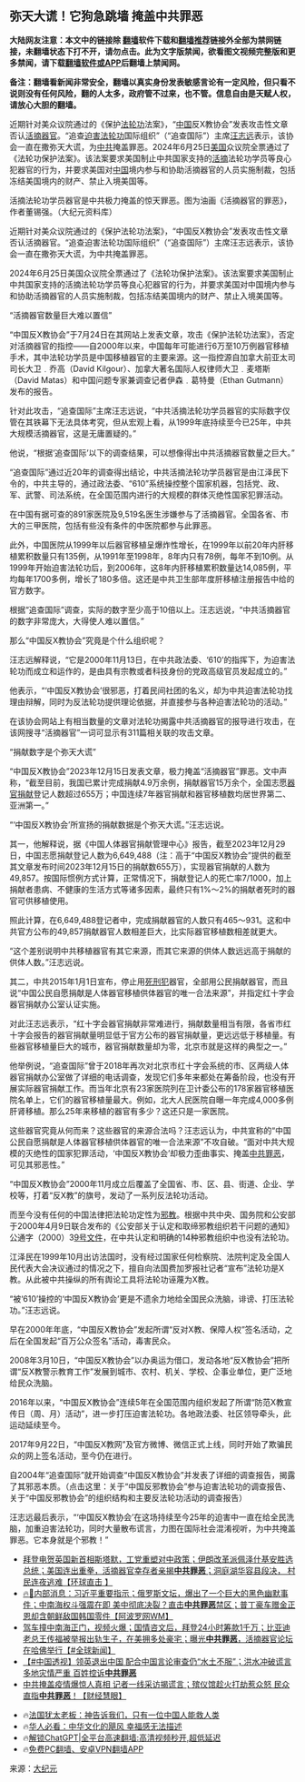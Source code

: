  <!-- 面包屑导航 --> <h2>弥天大谎！它狗急跳墙 掩盖中共罪恶</h2> <p class="notice"><b>大陆网友注意：本文中的链接除 <a href="https://github.com/bannedbook/fanqiang" >翻墙</a>软件下载和<a href="https://github.com/killgcd/justmysocks/blob/master/README.md">翻墙推荐</a>链接外全部为禁网链接，未翻墙状态下打不开，请勿点击。此为文字版禁闻，欲看图文视频完整版和更多禁闻，请下载<a href="https://github.com/bannedbook/fanqiang">翻墙软件或APP</a>后翻墙上禁闻网。</p><p>备注：翻墙看新闻非常安全，翻墙以真实身份发表敏感言论有一定风险，但只看不说则没有任何风险，翻的人太多，政府管不过来，也不管。信息自由是天赋人权，请放心大胆的翻墙。</b></p>  <div class="entry"> <p id="summary">近期针对美众议院通过的《保护<a href="https://www.bannedbook.org/bnews/tag/%e6%b3%95%e8%bd%ae%e5%8a%9f/" class="st_tag internal_tag" rel="tag" title="标签 法轮功 下的日志">法轮功</a>法案》，“<span class='wp_keywordlink_affiliate'><a href="https://www.bannedbook.org/" title="中国" target="_blank">中国</a></span>反X教协会”发表攻击性文章否认<a href="https://www.bannedbook.org/bnews/tag/%e6%b4%bb%e6%91%98%e5%99%a8%e5%ae%98/" class="st_tag internal_tag" rel="tag" title="标签 活摘器官 下的日志">活摘器官</a>。“追查<span class='wp_keywordlink'><a href="https://www.bannedbook.org/forum11/topic278.html" title="评江泽民与中共相互利用迫害法轮功" target="_blank">迫害法轮功</a></span>国际组织”（“追查国际”）主席<a href="https://www.bannedbook.org/bnews/tag/%E6%B1%AA%E5%BF%97%E8%BF%9C/" class="st_tag internal_tag" rel="tag" title="标签 汪志远 下的日志">汪志远</a>表示，该协会一直在撒弥天大谎，为<a href="https://www.bannedbook.org/bnews/tag/%e4%b8%ad%e5%85%b1/" class="st_tag internal_tag" rel="tag" title="标签 中共 下的日志">中共</a>掩盖罪恶。2024年6月25日<a href="https://www.bannedbook.org/bnews/tag/%e7%be%8e%e5%9b%bd/" class="st_tag internal_tag" rel="tag" title="标签 美国 下的日志">美国</a>众议院全票通过了《法轮功保护法案》。该法案要求美国制止中共国家支持的<a href="https://www.bannedbook.org/bnews/tag/%e6%b4%bb%e6%91%98/" class="st_tag internal_tag" rel="tag" title="标签 活摘 下的日志">活摘</a>法轮功学员等良心犯器官的行为，并要求美国对<a href="https://www.bannedbook.org/bnews/tag/%E4%B8%AD%E5%9B%BD/" class="st_tag internal_tag" rel="tag" title="标签 中国 下的日志">中国</a>境内参与和协助活摘器官的人员实施制裁，包括冻结美国境内的财产、禁止入境美国等。</p> <p id="conimg">活摘法轮功学员器官是中共极力掩盖的惊天罪恶。图为油画《活摘器官的罪恶》，作者董锡强。（大纪元资料库）</p> <p>近期针对美众议院通过的《保护法轮功法案》，“中国反X教协会”发表攻击性文章否认活摘器官。“追查迫害法轮功国际组织”（“追查国际”）主席汪志远表示，该协会一直在撒弥天大谎，为中共掩盖罪恶。</p> <p>2024年6月25日美国众议院全票通过了《法轮功保护法案》。该法案要求美国制止中共国家支持的活摘法轮功学员等良心犯器官的行为，并要求美国对中国境内参与和协助活摘器官的人员实施制裁，包括冻结美国境内的财产、禁止入境美国等。</p> <p>“活摘器官数量巨大难以置信”</p> <p>“中国反X教协会”于7月24日在其网站上发表文章，攻击《保护法轮功法案》，否定对活摘器官的指控——自2000年以来，中国每年可能进行6万至10万例器官移植手术，其中法轮功学员是中国移植器官的主要来源。这一指控源自加拿大前亚太司司长大卫﹒乔高（David Kilgour）、加拿大著名国际人权律师大卫﹒麦塔斯（David Matas）和中国问题专家兼调查记者伊森﹒葛特曼（Ethan Gutmann）发布的报告。</p> <p>针对此攻击，“追查国际”主席汪志远说，“中共活摘法轮功学员器官的实际数字仅管在其铁幕下无法具体考究，但从宏观上看，从1999年底持续至今已25年，中共大规模活摘器官，这是无庸置疑的。”</p> <p>他说，“根据‘追查国际’以下的调查结果，可以想像得出中共活摘器官数量之巨大。”</p> <p>“追查国际”通过近20年的调查得出结论，中共活摘法轮功学员器官是由江泽民下令的，中共主导的，通过政法委、“610”系统操控整个国家机器，包括党、政、军、武警、司法系统，在全国范围内进行的大规模的群体灭绝性国家犯罪活动。</p>  <p>在中国有据可查的891家医院及9,519名医生涉嫌参与了活摘器官。全国各省、市大的三甲医院，包括有些没有条件的中医院都参与此罪恶。</p> <p>此外，中国医院从1999年以后器官移植呈爆炸性增长，在1999年以前20年内肝移植累积数量只有135例，从1991年至1998年，8年内只有78例，每年不到10例。从1999年开始迫害法轮功后，到2006年，这8年内肝移植累积数量达14,085例，平均每年1700多例，增长了180多倍。这还是中共卫生部年度肝移植注册报告中给的官方数字。</p> <p>根据“追查国际”调查，实际的数字至少高于10倍以上。汪志远说，“中共活摘器官的数字非常庞大，大得使人难以置信。”</p> <p>那么“中国反X教协会”究竟是个什么组织呢？</p> <p>汪志远解释说，“它是2000年11月13日，在中共政法委、‘610’的指挥下，为迫害法轮功而成立和运作的，是由具有宗教或者科技身份的党政高级官员发起成立的。”</p> <p>他表示，“‘中国反X教协会’很邪恶，打着民间社团的名义，却为中共迫害法轮功找理由辩解，同时为反法轮功提供理论依据，并直接参与各种迫害法轮功的活动。”</p> <p>在该协会网站上有相当数量的文章对法轮功揭露中共活摘器官的报导进行攻击，在该网搜寻“活摘器官”一词可显示有311篇相关联的攻击文章。</p> <p>“捐献数字是个弥天大谎”</p> <p>“中国反X教协会”2023年12月15日发表文章，极力掩盖“活摘器官”罪恶。文中声称，“截至目前，我国已累计完成捐献4.9万余例，捐献器官15万余个，全国志愿<a href="https://www.bannedbook.org/bnews/tag/%E5%99%A8%E5%AE%98%E6%8D%90%E7%8C%AE/" class="st_tag internal_tag" rel="tag" title="标签 器官捐献 下的日志">器官捐献</a>登记人数超过655万；中国连续7年器官捐献和器官移植数均居世界第二、亚洲第一。”</p>  <p>“‘中国反X教协会’所宣扬的捐献数据是个弥天大谎。”汪志远说。</p> <p>其一，他解释说，据《中国人体器官捐献管理中心》报告，截至2023年12月29日，中国志愿捐献登记人数为6,649,488（注：高于“中国反X教协会”提供的截至其文章发布时间2023年12月15日的捐献数655万），实现器官捐献的人数为49,857。按国际惯例方式计算，正常情况下，捐献登记人的死亡率7/1000，加上捐献者患病、不健康的生活方式等诸多因素，最终只有1%～2%的捐献者死时的器官可供移植使用。</p> <p>照此计算，在6,649,488登记者中，完成捐献器官的人数只有465～931。这和中共官方公布的49,857捐献器官人数相差巨大，比实际器官移植数相差就更大。</p> <p>“这个差别说明中共移植器官有其它来源，而其它来源的供体人数远远高于捐献的供体人数。”汪志远说。</p> <p>其二，中共2015年1月1日宣布，停止用<span class='wp_keywordlink'><a href="https://www.bannedbook.org/forum2/topic106.html" title="活摘器官：死刑犯撑不起中国器官移植市场上的蘑菇云" target="_blank">死刑犯</a></span>器官，全部用公民捐献器官，而且说“中国公民自愿捐献是人体器官移植供体器官的唯一合法来源”，并指定红十字会器官捐献办公室认证实施。</p> <p>对此汪志远表示，“红十字会器官捐献非常难进行，捐献数量相当有限，各省市红十字会报告的器官捐献量明显低于官方公布的器官捐献量，更远远低于移植量。有些器官移植量巨大的城市，器官捐献数量却为零，北京市就是这样的典型之一。”</p> <p>他举例说，“追查国际”曾于2018年再次对北京市红十字会系统的市、区两级人体器官捐献办公室做了详细的电话调查，发现它们多年来都处在筹备阶段，也没有开展实际器官捐献工作。而当年北京有23家医院列在卫计委公布的178家器官移植医院名单上，它们的器官移植量最大。例如，北大人民医院自曝一年完成4,000多例肝肾移植。那么25年来移植的器官有多少？这还只是一家医院。</p> <p>这些器官究竟从何而来？这些器官的来源合法吗？汪志远认为，中共宣称的“中国公民自愿捐献是人体器官移植供体器官的唯一合法来源”不攻自破。“面对中共大规模的灭绝性的国家犯罪活动，‘中国反X教协会’却极力歪曲事实、掩盖<a href="https://www.bannedbook.org/bnews/tag/%E4%B8%AD%E5%85%B1%E7%BD%AA%E6%81%B6/" class="st_tag internal_tag" rel="tag" title="标签 中共罪恶 下的日志">中共罪恶</a>，可见其邪恶性。”</p> <p>“中国反X教协会”2000年11月成立后覆盖了全国省、市、区、县、街道、企业、学校等，打着“反X教”的旗号，发动了一系列反法轮功活动。</p>  <p>而至今没有任何的中国法律把法轮功定性为<span class='wp_keywordlink'><a href="https://www.bannedbook.org/forum11/topic281.html" title="禁片：评中国共产党的邪教本质" target="_blank">邪教</a></span>。根据中共中央、国务院和公安部于2000年4月9日联合发布的《公安部关于认定和取缔邪教组织若干问题的通知》公通字（2000）3<span class='wp_keywordlink'><a href="https://www.bannedbook.org/forum34/topic3971.html" title="9号文件" target="_blank">9号文件</a></span>，在中共认定和明确的14种邪教组织中也没有法轮功。</p> <p>江泽民在1999年10月出访法国时，没有经过国家任何检察院、法院判定及全国人民代表大会决议通过的情况之下，擅自向法国费加罗报社记者“宣布”法轮功是X教。从此被中共操纵的所有舆论工具将法轮功诬蔑为X教。</p> <p>“被‘610’操控的‘中国反X教协会’更是不遗余力地给全国民众洗脑，诽谤、打压法轮功。”汪志远说。</p> <p>早在2000年年底，“中国反X教协会”发起所谓“反对X教、保障人权”签名活动，之后在全国发起“百万公众签名”活动，毒害民众。</p> <p>2008年3月10日，“中国反X教协会”以办奥运为借口，发动各地“反X教协会”把所谓“反X教警示教育工作”发展到城市、农村、机关、学校、企事业单位，更广泛地给民众洗脑。</p> <p>2016年以来，“中国反X教协会”连续5年在全国范围内组织发起了所谓“防范X教宣传日（周、月）活动”，进一步打压迫害法轮功。各地政法委、社区领导牵头，此运动延续至今。</p> <p>2017年9月22日，“中国反X教网”及官方微博、微信正式上线，同时开始了欺骗民众的网上签名活动，至今仍在进行。</p> <p>自2004年“追查国际”就开始调查“中国反X教协会”并发表了详细的调查报告，揭露了其邪恶本质。（点击这里：关于“中国反邪教协会”参与迫害法轮功的调查报告、关于“中国反邪教协会”的组织结构和主要反法轮功活动的调查报告）</p> <p>汪志远最后表示，“‘中国反X教协会’在这场持续至今25年的迫害中一直在给全民洗脑，加重迫害法轮功，同时大量散布谎言，力图在国际社会混淆视听，为中共掩盖罪恶。它本身就是个邪教！”</p>  <!--<div id="taboola-mid-1"></div>--><ul class='op-related-articles' title='相关阅读'> <li><a href='https://www.bannedbook.org/bnews/bannedvideo/20240707/2059058.html' target='_blank'>拜登电贺英国新首相斯塔默，工党重塑对中政策；伊朗改革派佩泽什基安胜选总统；美国连出重拳，活摘器官幸存者亲揭<b>中共罪恶</b>；洞庭湖华容县段决， 村民连夜逃难【环球直击 】</a></li> <li><a href='https://www.bannedbook.org/bnews/bannedvideo/20240701/2056995.html' target='_blank'>🔥🚨内部消息：习近平重要指示；俄罗斯文坛，爆出了一个巨大的黑色幽默事件；中南海权斗强震在即 美中彻底决裂？直击<b>中共罪恶</b>禁区；普丁豪车赠金正恩却含朝鲜敌国韩国零件【阿波罗网WM】</a></li> <li><a href='https://www.bannedbook.org/bnews/bannedvideo/20240311/2011437.html' target='_blank'>驾车撞中南海正门，视频火爆；国情咨文后，拜登24小时筹款1千万；比亚迪老总王传福被举报出轨生子，在美拥多处豪宅；曝光<b>中共罪恶</b>，活摘器官论坛在哈佛举行【#全球新闻】</a></li> <li><a href='https://www.bannedbook.org/bnews/sohnews/20230810/1918402.html' target='_blank'>【#中国透视】领英退出中国 配合中国言论审查仍“水土不服”；洪水冲破谎言 多地灾情严重 百姓控诉<b>中共罪恶</b></a></li> <li><a href='https://www.bannedbook.org/bnews/bannedvideo/20230117/1837181.html' target='_blank'>中共掩盖疫情爆惊人真相 记者一线采访揭谎言；殡仪馆趁火打劫惹众怒 民众直指<b>中共罪恶</b>！【财经慧眼】</a></li> </ul> <ul class="texttj"> <li>🔥<a href="https://www.bannedbook.org/bnews/ssgc/20230219/1850782.html" target="_blank">法国犹太老板：神告诉我们，只有一位中国人能救人类</a></li> <li>🔥<a href="https://www.bannedbook.org/bnews/comments/20220220/1694796.html" target="_blank">华人必看：中华文化的飓风 幸福感无法描述</a></li> <li>🔥<a href="https://github.com/bannedbook/fanqiang/wiki/V2ray%E6%9C%BA%E5%9C%BA" target="_blank">解锁ChatGPT|全平台高速翻墙:高清视频秒开,超低延迟</a></li> <li>🔥<a href="https://github.com/bannedbook/fanqiang/wiki/%E7%A6%81%E9%97%BB%E7%BD%91%E5%AE%89%E5%8D%93%E7%BF%BB%E5%A2%99%E6%96%B0%E9%97%BBAPP" target="_blank">免费PC翻墙、安卓VPN翻墙APP</a></li> </ul><p class="src-info">来源：<span class='wp_keywordlink_affiliate'><a href="http://www.epochtimes.com/" title="大纪元" target="_blank">大纪元</a></span> </p><a name='sharetosocial'></a> <div style="margin-bottom:5px;padding-bottom:5px;clear:both"> <div id="archive-pix-1" class="banner-ads"> <!-- AuctionX Display platform tag START --> <div id="27602x728x90x621x_ADSLOT1" clicktrack="%%CLICK_URL_ESC%%"></div>  <!-- AuctionX Display platform tag END --> </div> <div id="archive-pix-2" class="banner-ads"> <!-- AuctionX Display platform tag START --> <div id="27556x300x250x621x_ADSLOT1" clicktrack="%%CLICK_URL_ESC%%" style="margin:0 auto;text-align:center"></div>  <!-- AuctionX Display platform tag END --> </div> </div>  <div id="archive-pix-1" class="banner-ads"> <!-- AuctionX Display platform tag START --> <div id="27603x728x90x621x_ADSLOT1" clicktrack="%%CLICK_URL_ESC%%"></div>  <!-- AuctionX Display platform tag END --> </div> </div><!--END ENTRY--> 